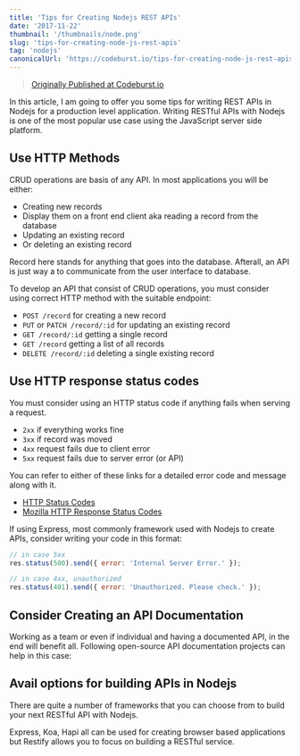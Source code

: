 ```yaml
---
title: 'Tips for Creating Nodejs REST APIs'
date: '2017-11-22'
thumbnail: '/thumbnails/node.png'
slug: 'tips-for-creating-node-js-rest-apis'
tag: 'nodejs'
canonicalUrl: 'https://codeburst.io/tips-for-creating-node-js-rest-apis-dfa0b2adb39c'
---
```


> [Originally Published at Codeburst.io](https://codeburst.io/tips-for-creating-node-js-rest-apis-dfa0b2adb39c)

In this article, I am going to offer you some tips for writing REST APIs in Nodejs for a production level application. Writing RESTful APIs with Nodejs is one of the most popular use case using the JavaScript server side platform.

## Use HTTP Methods

CRUD operations are basis of any API. In most applications you will be either:

- Creating new records
- Display them on a front end client aka reading a record from the database
- Updating an existing record
- Or deleting an existing record

Record here stands for anything that goes into the database. Afterall, an API is just way a to communicate from the user interface to database.

To develop an API that consist of CRUD operations, you must consider using correct HTTP method with the suitable endpoint:

- `POST /record` for creating a new record
- `PUT` or `PATCH /record/:id` for updating an existing record
- `GET /record/:id` getting a single record
- `GET /record` getting a list of all records
- `DELETE /record/:id` deleting a single existing record

## Use HTTP response status codes

You must consider using an HTTP status code if anything fails when serving a request.

- `2xx` if everything works fine
- `3xx` if record was moved
- `4xx` request fails due to client error
- `5xx` request fails due to server error (or API)

You can refer to either of these links for a detailed error code and message along with it.

- [HTTP Status Codes](http://www.restapitutorial.com/httpstatuscodes.html)
- [Mozilla HTTP Response Status Codes](https://developer.mozilla.org/en-US/docs/Web/HTTP/Status)

If using Express, most commonly framework used with Nodejs to create APIs, consider writing your code in this format:

```js
// in case 5xx
res.status(500).send({ error: 'Internal Server Error.' });

// in case 4xx, unauthorized
res.status(401).send({ error: 'Unauthorized. Please check.' });
```

## Consider Creating an API Documentation

Working as a team or even if individual and having a documented API, in the end will benefit all. Following open-source API documentation projects can help in this case:

## Avail options for building APIs in Nodejs

There are quite a number of frameworks that you can choose from to build your next RESTful API with Nodejs.

Express, Koa, Hapi all can be used for creating browser based applications but Restify allows you to focus on building a RESTful service.
